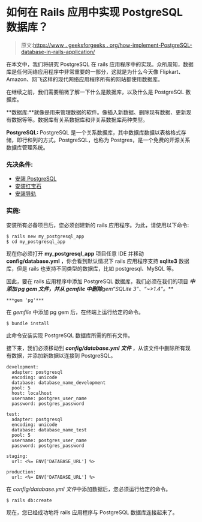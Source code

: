 # 如何在 Rails 应用中实现 PostgreSQL 数据库？

> 原文:[https://www . geeksforgeeks . org/how-implement-PostgreSQL-database-in-rails-application/](https://www.geeksforgeeks.org/how-to-implement-postgresql-database-in-rails-application/)

在本文中，我们将研究 PostgreSQL 在 rails 应用程序中的实现。众所周知，数据库是任何网络应用程序中非常重要的一部分，这就是为什么今天像 Flipkart、Amazon、网飞这样的现代网络应用程序所有的网站都使用数据库。

在继续之前，我们需要稍微了解一下什么是数据库，以及什么是 PostgreSQL 数据库。

**数据库:**就像是用来管理数据的软件。像插入新数据、删除现有数据、更新现有数据等等。数据库有关系数据库和非关系数据库两种类型。

**PostgreSQL:** PostgreSQL 是一个关系数据库，其中数据库数据以表格格式存储，即行和列的方式。PostgreSQL，也称为 Postgres，是一个免费的开源关系数据库管理系统。

### 先决条件:

*   [安装 PostgreSQL](https://www.geeksforgeeks.org/install-postgresql-on-windows/)
*   [安装红宝石](https://www.geeksforgeeks.org/how-to-install-ruby-on-windows/)
*   [安装导轨](https://www.geeksforgeeks.org/how-to-install-ruby-on-rails-on-windows-and-linux/)

### 实施:

安装所有必备项目后，您必须创建新的 rails 应用程序。为此，请使用以下命令:

```
$ rails new my_postgresql_app
$ cd my_postgresql_app
```

现在你必须打开 **my_postgresql_app** 项目任意 IDE 并移动 **config/database.yml** ，你会看到默认情况下 rails 应用程序支持 **sqlite3** 数据库，但是 rails 也支持不同类型的数据库，比如 postgresql、MySQL 等。

因此，要在 rails 应用程序中添加 PostgreSQL 数据库，我们必须在我们的项目 ***中添加 **pg gem** 文件，并从 *gemfile* 中删除**gem“SQLite 3”、“~>1.4”**。***

```
***gem 'pg'***
```

在 *gemfile* 中添加 pg gem 后，在终端上运行给定的命令。

```
$ bundle install
```

此命令安装实现 PostgreSQL 数据库所需的所有文件。

接下来，我们必须移动到 ***config/database.yml 文件*** ，从该文件中删除所有现有数据，并添加新数据以连接到 PostgreSQL。

```
development:
  adapter: postgresql
  encoding: unicode
  database: database_name_development
  pool: 5
  host: localhost
  username: postgres_user_name
  password: postgres_password

test:
  adapter: postgresql
  encoding: unicode
  database: database_name_test
  pool: 5
  username: postgres_user_name
  password: postgres_password

staging:
  url: <%= ENV['DATABASE_URL'] %>

production:
  url: <%= ENV['DATABASE_URL'] %> 
```

在 *config/database.yml 文件*中添加数据后，您必须运行给定的命令。

```
$ rails db:create
```

现在，您已经成功地将 rails 应用程序与 PostgreSQL 数据库连接起来了。